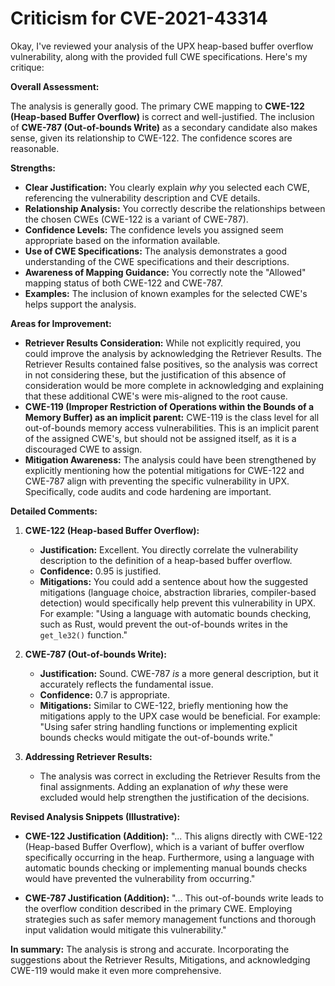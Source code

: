 # Criticism for CVE-2021-43314

Okay, I've reviewed your analysis of the UPX heap-based buffer overflow vulnerability, along with the provided full CWE specifications. Here's my critique:

**Overall Assessment:**

The analysis is generally good. The primary CWE mapping to **CWE-122 (Heap-based Buffer Overflow)** is correct and well-justified. The inclusion of **CWE-787 (Out-of-bounds Write)** as a secondary candidate also makes sense, given its relationship to CWE-122. The confidence scores are reasonable.

**Strengths:**

*   **Clear Justification:** You clearly explain *why* you selected each CWE, referencing the vulnerability description and CVE details.
*   **Relationship Analysis:** You correctly describe the relationships between the chosen CWEs (CWE-122 is a variant of CWE-787).
*   **Confidence Levels:** The confidence levels you assigned seem appropriate based on the information available.
*   **Use of CWE Specifications:** The analysis demonstrates a good understanding of the CWE specifications and their descriptions.
*   **Awareness of Mapping Guidance:** You correctly note the "Allowed" mapping status of both CWE-122 and CWE-787.
*   **Examples:** The inclusion of known examples for the selected CWE's helps support the analysis.

**Areas for Improvement:**

*   **Retriever Results Consideration:** While not explicitly required, you could improve the analysis by acknowledging the Retriever Results. The Retriever Results contained false positives, so the analysis was correct in not considering these, but the justification of this absence of consideration would be more complete in acknowledging and explaining that these additional CWE's were mis-aligned to the root cause.
*   **CWE-119 (Improper Restriction of Operations within the Bounds of a Memory Buffer) as an implicit parent:** CWE-119 is the class level for all out-of-bounds memory access vulnerabilities. This is an implicit parent of the assigned CWE's, but should not be assigned itself, as it is a discouraged CWE to assign.
*   **Mitigation Awareness:** The analysis could have been strengthened by explicitly mentioning how the potential mitigations for CWE-122 and CWE-787 align with preventing the specific vulnerability in UPX. Specifically, code audits and code hardening are important.

**Detailed Comments:**

1.  **CWE-122 (Heap-based Buffer Overflow):**

    *   **Justification:** Excellent. You directly correlate the vulnerability description to the definition of a heap-based buffer overflow.
    *   **Confidence:** 0.95 is justified.
    *   **Mitigations:** You could add a sentence about how the suggested mitigations (language choice, abstraction libraries, compiler-based detection) would specifically help prevent this vulnerability in UPX. For example: "Using a language with automatic bounds checking, such as Rust, would prevent the out-of-bounds writes in the `get_le32()` function."

2.  **CWE-787 (Out-of-bounds Write):**

    *   **Justification:** Sound. CWE-787 *is* a more general description, but it accurately reflects the fundamental issue.
    *   **Confidence:** 0.7 is appropriate.
    *   **Mitigations:** Similar to CWE-122, briefly mentioning how the mitigations apply to the UPX case would be beneficial. For example: "Using safer string handling functions or implementing explicit bounds checks would mitigate the out-of-bounds write."

3. **Addressing Retriever Results:**
    * The analysis was correct in excluding the Retriever Results from the final assignments. Adding an explanation of *why* these were excluded would help strengthen the justification of the decisions.

**Revised Analysis Snippets (Illustrative):**

*   **CWE-122 Justification (Addition):**
    "... This aligns directly with CWE-122 (Heap-based Buffer Overflow), which is a variant of buffer overflow specifically occurring in the heap. Furthermore, using a language with automatic bounds checking or implementing manual bounds checks would have prevented the vulnerability from occurring."

*   **CWE-787 Justification (Addition):**
    "... This out-of-bounds write leads to the overflow condition described in the primary CWE. Employing strategies such as safer memory management functions and thorough input validation would mitigate this vulnerability."

**In summary:** The analysis is strong and accurate. Incorporating the suggestions about the Retriever Results, Mitigations, and acknowledging CWE-119 would make it even more comprehensive.